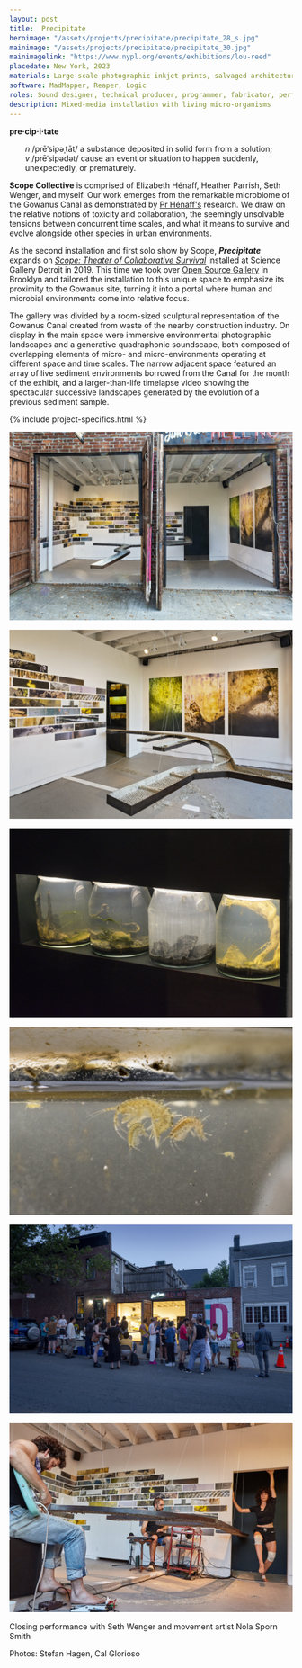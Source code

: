 ```yaml
---
layout: post
title:  Precipitate
heroimage: "/assets/projects/precipitate/precipitate_28_s.jpg"
mainimage: "/assets/projects/precipitate/precipitate_30.jpg"
mainimagelink: "https://www.nypl.org/events/exhibitions/lou-reed"
placedate: New York, 2023
materials: Large-scale photographic inkjet prints, salvaged architectural iron, steel, concrete, video, quadraphonic audio, harvested live Gowanus Canal sediment.
software: MadMapper, Reaper, Logic
roles: Sound designer, technical producer, programmer, fabricator, performer.
description: Mixed-media installation with living micro-organisms
---
```


<div class="project-narrative">
<p style="margin-bottom: 0;">
	<b>pre·cip·i·tate</b><br/>
	<p style="margin-left: 2em;">
		<i>n</i> /prēˈsipəˌtāt/ a substance deposited in solid form from a solution;<br/>
		<i>v</i> /prēˈsipədət/ cause an event or situation to happen suddenly, unexpectedly, or prematurely.
	</p>
</p>

<p>
	<b>Scope Collective</b> is comprised of Elizabeth Hénaff, Heather Parrish, Seth Wenger, and myself. Our work emerges from the remarkable microbiome of the Gowanus Canal as demonstrated by <a href="https://engineering.nyu.edu/faculty/elizabeth-henaff">Pr Hénaff's</a> research. We draw on the relative notions of toxicity and collaboration, the seemingly unsolvable tensions between concurrent time scales, and what it means to survive and evolve alongside other species in urban environments.
</p>

<p>
	As the second installation and first solo show by Scope, <i><b>Precipitate</b></i> expands on <a href="https://leonardroussel.com/scope"><i>Scope: Theater of Collaborative Survival</i></a> installed at Science Gallery Detroit in 2019. This time we took over <a href="https://open-source-gallery.org/">Open Source Gallery</a> in Brooklyn and tailored the installation to this unique space to emphasize its proximity to the Gowanus site, turning it into a portal where human and microbial environments come into relative focus.
</p>

<p>
	The gallery was divided by a room-sized sculptural representation of the Gowanus Canal created from waste of the nearby construction industry. On display in the main space were immersive environmental photographic landscapes and a generative quadraphonic soundscape, both composed of overlapping elements of micro- and micro-environments operating at different space and time scales. The narrow adjacent space featured an array of live sediment environments borrowed from the Canal for the month of the exhibit, and a larger-than-life timelapse video showing the spectacular successive landscapes generated by the evolution of a previous sediment sample.
</p>
</div>

{% include project-specifics.html %}

<div class="project-media">
	<p><img src="/assets/projects/precipitate/precipitate_25.jpg"></p>
	<p><img src="/assets/projects/precipitate/precipitate_28.jpg"></p>
	<p><img src="/assets/projects/precipitate/precipitate_14.jpg"></p>
	<p><img src="/assets/projects/precipitate/precipitate_41.jpg"></p>
	<p><img src="/assets/projects/precipitate/precipitate_01.jpg"></p>
	<p style="margin-bottom: 0;"><img src="/assets/projects/precipitate/precip_live_1.jpg"></p>
	<p class="inline-descr">Closing performance with Seth Wenger and movement artist Nola Sporn Smith</p>

<p class="inline-descr">Photos: Stefan Hagen, Cal Glorioso</p>
</div>